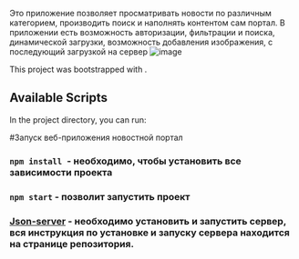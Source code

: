 
Это приложение позволяет просматривать новости по различным категорием, производить поиск и наполнять контентом сам портал.
В приложении есть возможность авторизации, фильтрации и поиска, динамической загрузки, возможность добавления изображения, с последующий загрузкой на сервер
![image](https://user-images.githubusercontent.com/68498352/111546355-9892ed80-8788-11eb-8d7f-3ed055242b0d.png)

This project was bootstrapped with .

## Available Scripts

In the project directory, you can run:


#Запуск веб-приложения новостной портал

### `npm install `- необходимо, чтобы установить все зависимости проекта

### `npm start` - позволит запустить проект

### [Json-server](https://github.com/facebook/create-react-app) - необходимо установить и запустить сервер, вся инструкция по установке и запуску сервера находится на странице репозитория.





